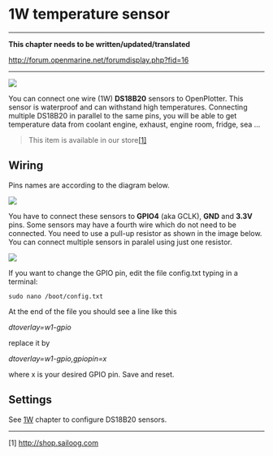 # 1W temperature sensor

---

**This chapter needs to be written/updated/translated**

http://forum.openmarine.net/forumdisplay.php?fid=16

---

![](../en/DS18B20.png)

You can connect one wire (1W) **DS18B20** sensors to OpenPlotter. This sensor is waterproof and can withstand high temperatures. Connecting multiple DS18B20 in parallel to the same pins, you will be able to get temperature data from coolant engine, exhaust, engine room, fridge, sea ...

>This item is available in our store[[1]](http://shop.sailoog.com)

## Wiring

Pins names are according to the diagram below.

![](../en/RP2_Pinout.png)

You have to connect these sensors to **GPIO4** (aka GCLK), **GND** and **3.3V** pins. Some sensors may have a fourth wire which do not need to be connected. You need to use a pull-up resistor as shown in the image below. You can connect multiple sensors in paralel using just one resistor.

![](../en/DS18B20_sensors.png)

If you want to change the GPIO pin, edit the file config.txt typing in a terminal:

```sudo nano /boot/config.txt```

At the end of the file you should see a line like this

*dtoverlay=w1-gpio*

replace it by

*dtoverlay=w1-gpio,gpiopin=x*

where x is your desired GPIO pin. Save and reset.

## Settings

See [1W](/1w.md) chapter to configure DS18B20 sensors.

---

[1] http://shop.sailoog.com
